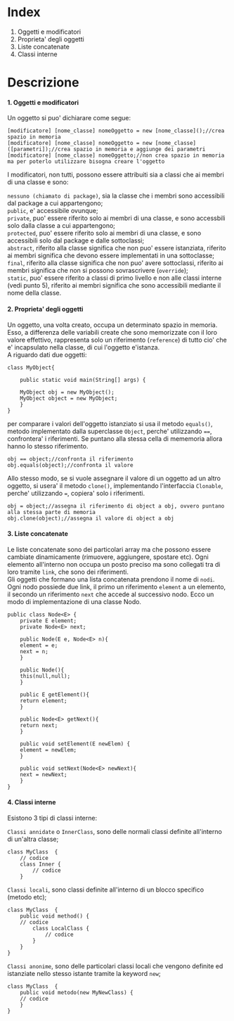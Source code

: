 # Index
1. Oggetti e modificatori
2. Proprieta' degli oggetti
3. Liste concatenate
4. Classi interne

# Descrizione

#### 1. Oggetti e modificatori
Un oggetto si puo' dichiarare come segue:

```
[modificatore] [nome_classe] nomeOggetto = new [nome_classe]();//crea spazio in memoria
[modificatore] [nome_classe] nomeOggetto = new [nome_classe]([parametri]);//crea spazio in memoria e aggiunge dei parametri
[modificatore] [nome_classe] nomeOggetto;//non crea spazio in memoria ma per poterlo utilizzare bisogna creare l'oggetto 

```
I modificatori, non tutti, possono essere attribuiti sia a classi che ai membri di una classe e sono:

`nessuno (chiamato di package)`, sia la classe che i membri sono accessibili dal package a cui appartengono;</br>
`public`, e' accessibile ovunque;</br>
`private`, puo' essere riferito solo ai membri di una classe, e sono accessbili solo dalla classe a cui appartengono;</br>
`protected`, puo' essere riferito solo ai membri di una classe, e sono accessibili solo dal package e dalle sottoclassi;</br>
`abstract`, riferito alla classe significa che non puo' essere istanziata, riferito ai membri significa che devono essere implementati in una sottoclasse;</br>
`final`, riferito alla classe significa che non puo' avere sottoclassi, riferito ai membri significa che non si possono sovrascrivere (`override`);</br>
`static`, puo' essere riferito a classi di primo livello e non alle classi interne (vedi punto 5), riferito ai membri significa che sono accessibili mediante il nome della classe.

#### 2. Proprieta' degli oggetti
Un oggetto, una volta creato, occupa un determinato spazio in memoria. Esso, a differenza delle variabili create che sono memorizzate con il loro valore effettivo, rappresenta solo un riferimento (`reference`) di tutto cio' che e' incapsulato nella classe, di cui l'oggetto e'istanza.</br>
A riguardo dati due oggetti:

```
class MyObject{

	public static void main(String[] args) {
	
	MyObject obj = new MyObject();
	MyObject object = new MyObject;
	}
}	
```

per comparare i valori dell'oggetto istanziato si usa il metodo `equals()`, metodo implementato dalla superclasse `Object`, perche' utilizzando `==`, confrontera' i riferimenti. Se puntano alla stessa cella di mememoria allora hanno lo stesso riferimento.

```
obj == object;//confronta il riferimento
obj.equals(object);//confronta il valore
```
Allo stesso modo, se si vuole assegnare il valore di un oggetto ad un altro oggetto, si usera' il metodo `clone()`, implementando l'interfaccia `Clonable`, perche' utilizzando `=`, copiera' solo i riferimenti.

```
obj = object;//assegna il riferimento di object a obj, ovvero puntano alla stessa parte di memoria 
obj.clone(object);//assegna il valore di object a obj
```
#### 3. Liste concatenate
Le liste concatenate sono dei particolari array ma che possono essere cambiate dinamicamente (rimuovere, aggiungere, spostare etc). Ogni elemento all'interno non occupa un posto preciso ma sono collegati tra di loro tramite `link`, che sono dei riferimenti.</br>
Gli oggetti che formano una lista concatenata prendono il nome di `nodi`. Ogni nodo possiede due link, il primo un riferimento `element` a un elemento, il secondo un riferimento `next` che accede al successivo nodo.
Ecco un modo di implementazione di una classe Nodo.

```
public class Node<E> {
	private E element;
	private Node<E> next;

	public Node(E e, Node<E> n){
	element = e;
	next = n;
	}
	
	public Node(){
	this(null,null);
	}

	public E getElement(){
	return element;
	}

	public Node<E> getNext(){
	return next;
	}
	
	public void setElement(E newElem) {
	element = newElem;
	}
	
	public void setNext(Node<E> newNext){
	next = newNext;
	}
}
```
#### 4. Classi interne
Esistono 3 tipi di classi interne:

`Classi annidate` o `InnerClass`, sono delle normali classi definite all'interno di un'altra classe;

```
class MyClass  {
	// codice
	class Inner {
		// codice
	} 
```
`Classi locali`, sono classi definite all'interno di un blocco specifico (metodo etc);

```
class MyClass  {
	public void method() {
	// codice
		class LocalClass {
			// codice
		}
	}	
}		
```
`Classi anonime`, sono delle particolari classi locali che vengono definite ed istanziate nello stesso istante tramite la keyword `new`;

```
class MyClass  {
	public void metodo(new MyNewClass) {
	// codice
	}	
}		
```
